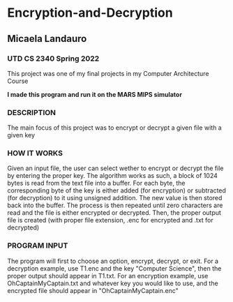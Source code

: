 # Encryption-and-Decryption
## Micaela Landauro
### UTD CS 2340 Spring 2022
This project was one of my final projects in my Computer Architecture Course

**I made this program and run it on the MARS MIPS simulator**

### DESCRIPTION
  The main focus of this project was to encrypt or decrypt a given file with a given key
  
### HOW IT WORKS
  Given an input file, the user can select wether to encrypt or decrypt the file by entering
  the proper key. The algorithm works as such, a block of 1024 bytes is read from the text file
  into a buffer. For each byte, the corresponding byte of the key is either added (for encryption)
  or subtracted (for decryption) to it using unsigned addition. The new value is then stored back 
  into the buffer. The process is then repeated until zero characters are read and the file is 
  either encrypted or decrypted. Then, the proper output file is created (with proper file 
  extension, .enc for encrypted and .txt for decrypted)
  
### PROGRAM INPUT
  The program will first to choose an option, encrypt, decrypt, or exit. For a decryption
  example, use T1.enc and the key "Computer Science", then the proper output should appear
  in T1.txt. For an encryption example, use OhCaptainMyCaptain.txt and whatever key you would
  like to use, and the encrypted file should appear in "OhCaptainMyCaptain.enc"
  
